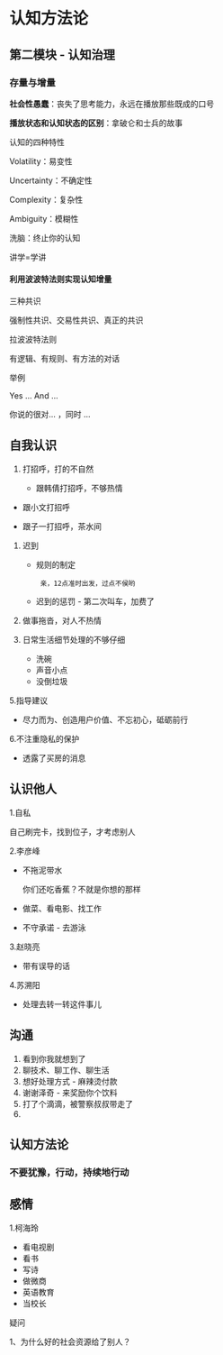 # 认知方法论



## 第二模块 - 认知治理

### 存量与增量 

**社会性愚蠢**：丧失了思考能力，永远在播放那些既成的口号

**播放状态和认知状态的区别**：拿破仑和士兵的故事

认知的四种特性

Volatility：易变性

Uncertainty：不确定性

Complexity：复杂性

Ambiguity：模糊性

洗脑：终止你的认知

讲学=学讲

#### **利用波波特法则实现认知增量**

三种共识

强制性共识、交易性共识、真正的共识

拉波波特法则

有逻辑、有规则、有方法的对话

举例

Yes ... And ...

你说的很对... ，同时 ... 





## 自我认识

1. 打招呼，打的不自然

   * 跟韩倩打招呼，不够热情


* 跟小文打招呼


* 跟子一打招呼，茶水间

1. 迟到

   * 规则的制定

          亲，12点准时出发，过点不侯哟

   * 迟到的惩罚 - 第二次叫车，加费了

2. 做事拖沓，对人不热情

3. 日常生活细节处理的不够仔细

   - 洗碗
   - 声音小点
   - 没倒垃圾

 5.指导建议

* 尽力而为、创造用户价值、不忘初心，砥砺前行

6.不注重隐私的保护

* 透露了买房的消息



## 认识他人

1.自私

自己刷完卡，找到位子，才考虑别人

2.李彦峰

* 不拖泥带水 

  你们还吃香蕉？不就是你想的那样

* 做菜、看电影、找工作

* 不守承诺 - 去游泳

3.赵晓亮

- 带有误导的话

4.苏溯阳

* 处理去转一转这件事儿





## 沟通

1. 看到你我就想到了
2. 聊技术、聊工作、聊生活
3. 想好处理方式 - 麻辣烫付款
4. 谢谢泽奇 - 来奖励你个饮料
5. 打了个滴滴，被警察叔叔带走了
6. ​

## 认知方法论

### 不要犹豫，行动，持续地行动



## 感情

1.柯海玲 

* 看电视剧
* 看书
* 写诗
* 做微商
* 英语教育
* 当校长

疑问

1、为什么好的社会资源给了别人？